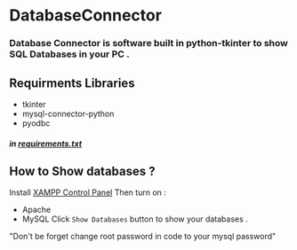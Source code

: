 # DatabaseConnector
### Database Connector is software built in python-tkinter to show SQL Databases in your PC .

## Requirments Libraries
- tkinter
- mysql-connector-python
- pyodbc
##### in [requirements.txt](requirements.txt)
## How to Show databases ?
Install [XAMPP Control Panel](https://www.apachefriends.org/)
Then turn on :
- Apache
- MySQL
Click ```Show Databases``` button to show your databases .

"Don't be forget change root password in code to your mysql password"
